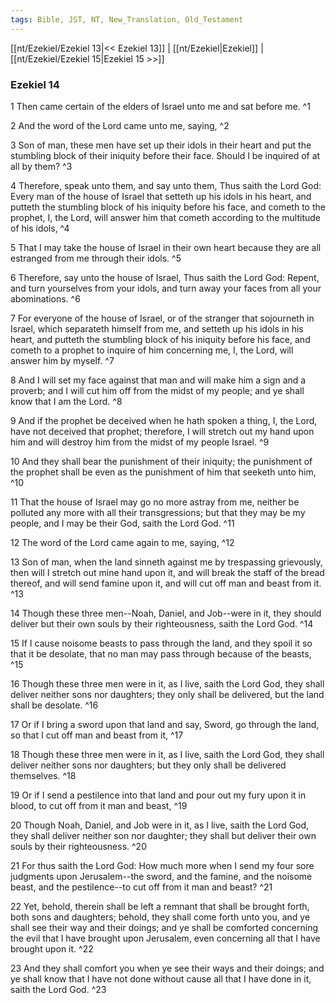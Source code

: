 ```yaml
---
tags: Bible, JST, NT, New_Translation, Old_Testament
---
```


[[nt/Ezekiel/Ezekiel 13|<< Ezekiel 13]] | [[nt/Ezekiel|Ezekiel]] | [[nt/Ezekiel/Ezekiel 15|Ezekiel 15 >>]]

### Ezekiel 14

1 Then came certain of the elders of Israel unto me and sat before me.  ^1

2 And the word of the Lord came unto me, saying,  ^2

3 Son of man, these men have set up their idols in their heart and put the stumbling block of their iniquity before their face. Should I be inquired of at all by them?  ^3

4 Therefore, speak unto them, and say unto them, Thus saith the Lord God: Every man of the house of Israel that setteth up his idols in his heart, and putteth the stumbling block of his iniquity before his face, and cometh to the prophet, I, the Lord, will answer him that cometh according to the multitude of his idols,  ^4

5 That I may take the house of Israel in their own heart because they are all estranged from me through their idols.  ^5

6 Therefore, say unto the house of Israel, Thus saith the Lord God: Repent, and turn yourselves from your idols, and turn away your faces from all your abominations.  ^6

7 For everyone of the house of Israel, or of the stranger that sojourneth in Israel, which separateth himself from me, and setteth up his idols in his heart, and putteth the stumbling block of his iniquity before his face, and cometh to a prophet to inquire of him concerning me, I, the Lord, will answer him by myself.  ^7

8 And I will set my face against that man and will make him a sign and a proverb; and I will cut him off from the midst of my people; and ye shall know that I am the Lord.  ^8

9 And if the prophet be deceived when he hath spoken a thing, I, the Lord, have not deceived that prophet; therefore, I will stretch out my hand upon him and will destroy him from the midst of my people Israel.  ^9

10 And they shall bear the punishment of their iniquity; the punishment of the prophet shall be even as the punishment of him that seeketh unto him,  ^10

11 That the house of Israel may go no more astray from me, neither be polluted any more with all their transgressions; but that they may be my people, and I may be their God, saith the Lord God.  ^11

12 The word of the Lord came again to me, saying,  ^12

13 Son of man, when the land sinneth against me by trespassing grievously, then will I stretch out mine hand upon it, and will break the staff of the bread thereof, and will send famine upon it, and will cut off man and beast from it.  ^13

14 Though these three men\--Noah, Daniel, and Job\--were in it, they should deliver but their own souls by their righteousness, saith the Lord God.  ^14

15 If I cause noisome beasts to pass through the land, and they spoil it so that it be desolate, that no man may pass through because of the beasts,  ^15

16 Though these three men were in it, as I live, saith the Lord God, they shall deliver neither sons nor daughters; they only shall be delivered, but the land shall be desolate.  ^16

17 Or if I bring a sword upon that land and say, Sword, go through the land, so that I cut off man and beast from it,  ^17

18 Though these three men were in it, as I live, saith the Lord God, they shall deliver neither sons nor daughters; but they only shall be delivered themselves.  ^18

19 Or if I send a pestilence into that land and pour out my fury upon it in blood, to cut off from it man and beast,  ^19

20 Though Noah, Daniel, and Job were in it, as I live, saith the Lord God, they shall deliver neither son nor daughter; they shall but deliver their own souls by their righteousness.  ^20

21 For thus saith the Lord God: How much more when I send my four sore judgments upon Jerusalem\--the sword, and the famine, and the noisome beast, and the pestilence\--to cut off from it man and beast?  ^21

22 Yet, behold, therein shall be left a remnant that shall be brought forth, both sons and daughters; behold, they shall come forth unto you, and ye shall see their way and their doings; and ye shall be comforted concerning the evil that I have brought upon Jerusalem, even concerning all that I have brought upon it.  ^22

23 And they shall comfort you when ye see their ways and their doings; and ye shall know that I have not done without cause all that I have done in it, saith the Lord God.  ^23

 
